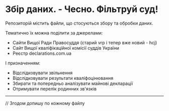 # Збір даних. - Чесно. Фільтруй суд!

Репозиторій містить файли, що стосуються збору та обробки даних. 

Тематично їх можна поділити за джерелами:
* Сайти Вищої Ради Правосуддя (старий vrp і тепер вже новий - hcj)
* Сайт Вищої кваліфікаційної комісії суддів України
* Реєстр declarations.com.ua

І призначенням:
* Відслідковувати звільнення 
[]()
* Відслідковувати результати кваліфоцінювання
[]()
* Збирати та попередньо аналізувати майнові декларації
* Отримувати перелік родинних зв'язків
[]()
---

// Згодом допишу по кожному файлу
